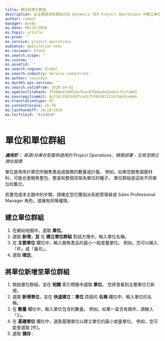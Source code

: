 ```yaml
---
title: 單位和單位群組
description: 此主題提供有關如何在 Dynamics 365 Project Operations 中建立單位和單位群組的資訊。
author: rumant
manager: AnnBe
ms.date: 09/18/2020
ms.topic: article
ms.prod: ''
ms.service: project-operations
audience: Application User
ms.reviewer: kfend
ms.search.scope: ''
ms.custom: ''
ms.assetid: ''
ms.search.region: Global
ms.search.industry: Service industries
ms.author: suvaidya
ms.dyn365.ops.version: ''
ms.search.validFrom: 2020-10-01
ms.openlocfilehash: 3f588e41d001befeac87bb6a4e28a83cf5cfa865
ms.sourcegitcommit: 4cf1dc1561b92fca4175f0b3813133c5e63ce8e6
ms.translationtype: HT
ms.contentlocale: zh-TW
ms.lasthandoff: 10/28/2020
ms.locfileid: "4131018"
---
```

# <a name="units-and-unit-groups"></a>單位和單位群組

_**適用於：** 資源/非庫存型案例適用的 Project Operations、精簡部署 - 交易至開立預估發票_

單位是用來計算您所銷售產品或服務的數量或計量。 例如，如果您銷售園藝材料，可能也會銷售整包、整盒和整個貨架為單位的種子。 單位群組是這些不同單位的集合。

若要完成本主題中的步驟，請確定您已獲指派系統管理員或 Sales Professional Manager 角色，或擁有同等權限。

## <a name="create-a-unit-group"></a>建立單位群組

1. 在網站地圖中，選取 **單位**。
2. 選取 **新增，並** 在 **建立單位群組** 對話方塊中，輸入單位名稱。
3. 在 **主要單位** 欄位中，輸入銷售產品的最小一般度量單位。 例如，您可以輸入「件」或「盎司」。
4. 選取 **確定**。

## <a name="add-units-to-a-unit-group"></a>將單位新增至單位群組

1. 開啟單位群組，並在 **相關** 索引標籤中選取 **單位**。 您將會看到主要單位已新增。
2. 選取 **新增單位**，並在 **快速建立：單位** 頁面的 **名稱** 欄位中，輸入單位的名稱。
3. 在 **數量** 欄位中，輸入單位包含的數量。 例如，如果一盒含有兩件，請輸入「2」。 
4. 在 **基礎單位** 欄位中，選取基礎單位以建立單位的最小度量單位。 例如，您可能會選取 [件]。
5. 選取 **儲存**：

